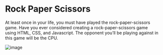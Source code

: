 # Rock Paper Scissors

At least once in your life, you must have played the rock-paper-scissors game. Have you ever considered creating a rock-paper-scissors game using HTML, CSS, and Javascript. The opponent you’ll be playing against in this game will be the CPU.

![image](https://github.com/ansh3108/Rock-paper-scissors/assets/115077985/d98d77d4-c1f7-4421-b1e2-66f8a61c3911)
